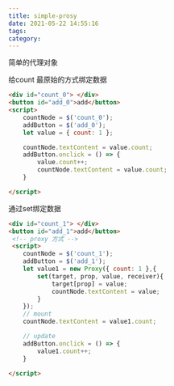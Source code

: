 ```yaml
---
title: simple-prosy
date: 2021-05-22 14:55:16
tags:
category:
---
```

<script>
    function $(id) {
        return document.getElementById(id)
    }
    let countNode;
    let addButton;
</script>
简单的代理对象

给count 最原始的方式绑定数据
```html preview open
<div id="count_0"> </div>
<button id="add_0">add</button>
<script>
    countNode = $('count_0');
    addButton = $('add_0');
    let value = { count: 1 };

    countNode.textContent = value.count;
    addButton.onclick = () => {
        value.count++;
        countNode.textContent = value.count;
    }

</script>
```
通过set绑定数据
```html preview open
<div id="count_1"> </div>
<button id="add_1">add</button>
 <!-- proxy 方式 -->
 <script>
    countNode = $('count_1');
    addButton = $('add_1');
    let value1 = new Proxy({ count: 1 },{
        set(target, prop, value, receiver){
            target[prop] = value;
            countNode.textContent = value; 
        }
    });
    // mount
    countNode.textContent = value1.count;

    // update
    addButton.onclick = () => {
        value1.count++;
    }

</script>
```

